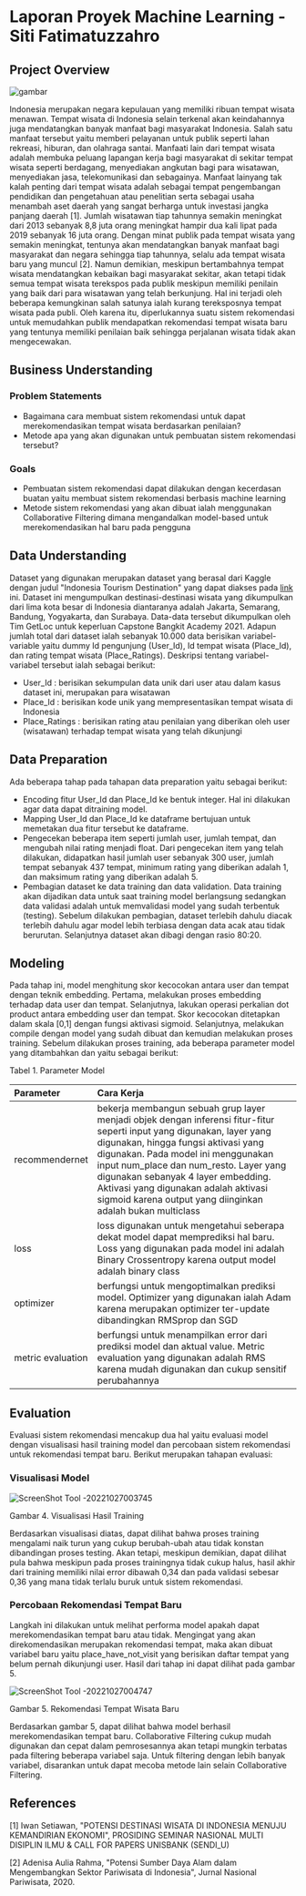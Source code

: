 # Laporan Proyek Machine Learning - Siti Fatimatuzzahro

## Project Overview
![gambar](https://th.bing.com/th/id/OIP.4x_aEG3I8M8gropN1eV0BwHaC5?pid=ImgDet&rs=1)

Indonesia merupakan negara kepulauan yang memiliki ribuan tempat wisata menawan. Tempat wisata di Indonesia selain terkenal akan keindahannya juga mendatangkan banyak manfaat bagi masyarakat Indonesia. Salah satu manfaat tersebut yaitu memberi pelayanan untuk publik seperti lahan rekreasi, hiburan, dan olahraga santai. Manfaati lain dari tempat wisata adalah membuka peluang lapangan kerja bagi masyarakat di sekitar tempat wisata seperti berdagang, menyediakan angkutan bagi para wisatawan, menyediakan jasa, telekomunikasi dan sebagainya. Manfaat lainyang tak kalah penting dari tempat wisata adalah sebagai tempat pengembangan pendidikan dan pengetahuan atau penelitian serta sebagai usaha menambah aset daerah yang sangat berharga untuk investasi jangka panjang daerah [1]. Jumlah wisatawan tiap tahunnya semakin meningkat dari 2013 sebanyak 8,8 juta orang meningkat hampir dua kali lipat pada 2019 sebanyak 16 juta orang. Dengan minat publik pada tempat wisata yang semakin meningkat, tentunya akan mendatangkan banyak manfaat bagi masyarakat dan negara sehingga tiap tahunnya, selalu ada tempat wisata baru yang muncul [2]. Namun demikian, meskipun bertambahnya tempat wisata mendatangkan kebaikan bagi masyarakat sekitar, akan tetapi tidak semua tempat wisata terekspos pada publik meskipun memiliki penilain yang baik dari para wisatawan yang telah berkunjung. Hal ini terjadi oleh beberapa kemungkinan salah satunya ialah kurang tereksposnya tempat wisata pada publi. Oleh karena itu, diperlukannya suatu sistem rekomendasi untuk memudahkan publik mendapatkan rekomendasi tempat wisata baru yang tentunya memiliki penilaian baik sehingga perjalanan wisata tidak akan mengecewakan. 

## **Business Understanding**
### Problem Statements
* Bagaimana cara membuat sistem rekomendasi untuk dapat merekomendasikan tempat wisata berdasarkan penilaian?
* Metode apa yang akan digunakan untuk pembuatan sistem rekomendasi tersebut?

### Goals
* Pembuatan sistem rekomendasi dapat dilakukan dengan kecerdasan buatan yaitu membuat sistem rekomendasi berbasis machine learning
* Metode sistem rekomendasi yang akan dibuat ialah menggunakan Collaborative Filtering dimana mengandalkan model-based untuk merekomendasikan hal baru pada pengguna

## **Data Understanding**
Dataset yang digunakan merupakan dataset yang berasal dari Kaggle dengan judul "Indonesia Tourism Destination" yang dapat diakses pada [link](https://www.kaggle.com/datasets/aprabowo/indonesia-tourism-destination?select=tourism_with_id.csv) ini. Dataset ini mengumpulkan destinasi-destinasi wisata yang dikumpulkan dari lima kota besar di Indonesia diantaranya adalah Jakarta, Semarang, Bandung, Yogyakarta, dan Surabaya. Data-data tersebut dikumpulkan oleh Tim GetLoc untuk keperluan Capstone Bangkit Academy 2021. Adapun jumlah total dari dataset ialah sebanyak 10.000 data berisikan variabel-variable yaitu dummy Id pengunjung (User_Id), Id tempat wisata (Place_Id), dan rating tempat wisata (Place_Ratings). Deskripsi tentang variabel-variabel tersebut ialah sebagai berikut:
* User_Id : berisikan sekumpulan data unik dari user atau dalam kasus dataset ini, merupakan para wisatawan
* Place_Id : berisikan kode unik yang mempresentasikan tempat wisata di Indonesia
* Place_Ratings : berisikan rating atau penilaian yang diberikan oleh user (wisatawan) terhadap tempat wisata yang telah dikunjungi

## **Data Preparation**
Ada beberapa tahap pada tahapan data preparation yaitu sebagai berikut:
* Encoding fitur User_Id dan Place_Id ke bentuk integer. Hal ini dilakukan agar data dapat ditraining model.
* Mapping User_Id dan Place_Id ke dataframe bertujuan untuk memetakan dua fitur tersebut ke dataframe.
* Pengecekan beberapa item seperti jumlah user, jumlah tempat, dan mengubah nilai rating menjadi float. Dari pengecekan item yang telah dilakukan, didapatkan hasil jumlah user sebanyak 300 user, jumlah tempat sebanyak 437 tempat, minimum rating yang diberikan adalah 1, dan maksimum rating yang diberikan adalah 5.
* Pembagian dataset ke data training dan data validation. Data training akan dijadikan data untuk saat training model berlangsung sedangkan data validasi adalah untuk memvalidasi model yang sudah terbentuk (testing). Sebelum dilakukan pembagian, dataset terlebih dahulu diacak terlebih dahulu agar model lebih terbiasa dengan data acak atau tidak berurutan. Selanjutnya dataset akan dibagi dengan rasio 80:20. 

## **Modeling**

Pada tahap ini, model menghitung skor kecocokan antara user dan tempat dengan teknik embedding. Pertama, melakukan proses embedding terhadap data user dan tempat. Selanjutnya, lakukan operasi perkalian dot product antara embedding user dan tempat. Skor kecocokan ditetapkan dalam skala [0,1] dengan fungsi aktivasi sigmoid. Selanjutnya, melakukan compile dengan model yang sudah dibuat dan kemudian melakukan proses training. Sebelum dilakukan proses training, ada beberapa parameter model yang ditambahkan dan yaitu sebagai berikut:

Tabel 1. Parameter Model

| Parameter   |Cara Kerja|
|:------------|:------------------|
|recommendernet|bekerja membangun sebuah grup layer menjadi objek dengan inferensi fitur-fitur seperti input yang digunakan, layer yang digunakan, hingga fungsi aktivasi yang digunakan. Pada model ini menggunakan input num_place dan num_resto. Layer yang digunakan sebanyak 4 layer embedding. Aktivasi yang digunakan adalah aktivasi sigmoid karena output yang diinginkan adalah bukan multiclass|
|loss         |loss digunakan untuk mengetahui seberapa dekat model dapat memprediksi hal baru. Loss yang digunakan pada model ini adalah Binary Crossentropy karena output model adalah binary class|
|optimizer    |berfungsi untuk mengoptimalkan prediksi model. Optimizer yang digunakan ialah Adam karena merupakan optimizer ter-update dibandingkan RMSprop dan SGD|
|metric evaluation| berfungsi untuk menampilkan error dari prediksi model dan aktual value. Metric evaluation yang digunakan adalah RMS karena mudah digunakan dan cukup sensitif perubahannya|
## **Evaluation**

Evaluasi sistem rekomendasi mencakup dua hal yaitu evaluasi model dengan visualisasi hasil training model dan percobaan sistem rekomendasi untuk rekomendasi tempat baru. Berikut merupakan tahapan evaluasi:

### Visualisasi Model 

![ScreenShot Tool -20221027003745](https://user-images.githubusercontent.com/99231159/198099128-e31885f7-8ac7-43d1-bd64-71a6fd4199d4.png)

Gambar 4. Visualisasi Hasil Training

Berdasarkan visualisasi diatas, dapat dilihat bahwa proses training mengalami naik turun yang cukup berubah-ubah atau tidak konstan dibandingan proses testing. Akan tetapi, meskipun demikian, dapat dilihat pula bahwa meskipun pada proses trainingnya tidak cukup halus, hasil akhir dari training memiliki nilai error dibawah 0,34 dan pada validasi sebesar 0,36 yang mana tidak terlalu buruk untuk sistem rekomendasi. 

### Percobaan Rekomendasi Tempat Baru
Langkah ini dilakukan untuk melihat performa model apakah dapat merekomendasikan tempat baru atau tidak. Mengingat yang akan direkomendasikan merupakan rekomendasi tempat, maka akan dibuat variabel baru yaitu place_have_not_visit yang berisikan daftar tempat yang belum pernah dikunjungi user. Hasil dari tahap ini dapat dilihat pada gambar 5.

![ScreenShot Tool -20221027004747](https://user-images.githubusercontent.com/99231159/198099300-74357a38-8dcf-461c-9454-ca79ae18b13c.png)

Gambar 5. Rekomendasi Tempat Wisata Baru

Berdasarkan gambar 5, dapat dilihat bahwa model berhasil merekomendasikan tempat baru. Collaborative Filtering cukup mudah digunakan dan cepat dalam pemrosesannya akan tetapi mungkin terbatas pada filtering beberapa variabel saja. Untuk filtering dengan lebih banyak variabel, disarankan untuk dapat mecoba metode lain selain Collaborative Filtering.

## **References**
[1] Iwan Setiawan, "POTENSI DESTINASI WISATA DI INDONESIA MENUJU KEMANDIRIAN
EKONOMI", PROSIDING SEMINAR NASIONAL MULTI DISIPLIN ILMU & CALL FOR PAPERS UNISBANK (SENDI_U)

[2] Adenisa Aulia Rahma, "Potensi Sumber Daya Alam dalam Mengembangkan Sektor Pariwisata di Indonesia", Jurnal Nasional Pariwisata, 2020.
